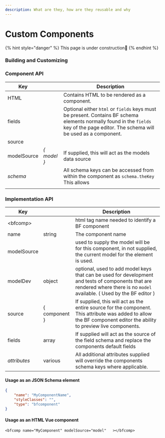```yaml
---
description: What are they, how are they reusable and why
---
```


# Custom Components

{% hint style="danger" %}
This page is under construction🚧&#x20;
{% endhint %}

### Building and Customizing

### **Component API**

| **Key**     |             | **Description**                                                                                                                                                                     |
| ----------- | ----------- | ----------------------------------------------------------------------------------------------------------------------------------------------------------------------------------- |
| HTML        |             | Contains HTML to be rendered as a component.                                                                                                                                        |
| fields      |             | Optional either `html` or `fields` keys must be present. Contains BF schema elements normally found in the `fields` key of the page editor. The schema will be used as a component. |
| source      |             |                                                                                                                                                                                     |
| modelSource | _{ model }_ | If supplied, this will act as the models data source                                                                                                                                |
| _schema_    |             | All schema keys can be accessed from within the component as `schema.theKey` This allows                                                                                            |
|             |             |                                                                                                                                                                                     |

### Implementation API

| Key          |               | Description                                                                                                                                                                |
| ------------ | ------------- | -------------------------------------------------------------------------------------------------------------------------------------------------------------------------- |
| \<bfcomp>    |               | html tag name needed to identify a BF component                                                                                                                            |
| name         | string        | The component name                                                                                                                                                         |
| modelSource  |               | used to supply the model will be for this component, in not supplied, the current model for the element is used.                                                           |
| modelDev     | object        | optional, used to add model keys that can be used for development and tests of components that are rendered where there is no `model` available. ( Used by the BF editor ) |
| source       | { component } | If supplied, this will act as the entire source for the component. This attribute was added to allow the BF component editor the ability to preview live components.       |
| fields       | array         | If supplied will act as the source of the field schema and replace the components default fields                                                                           |
| _attributes_ | various       | All additional attributes supplied will override the components schema keys where applicable.                                                                              |

#### Usage as an JSON Schema element

```json
{
    "name": "MyComponentName",
    "styleClasses": "",
    "type": "bfcomponent"
}
```

#### Usage as an HTML Vue component

```markup
<bfcomp name="MyComponent" modelSource="model"   ></bfcomp>
```



